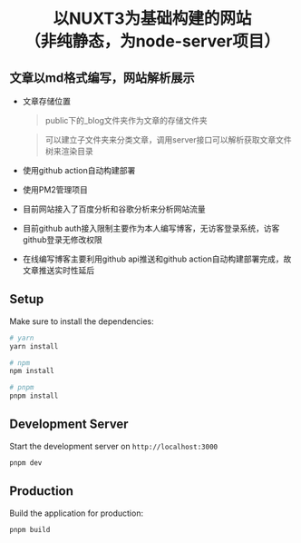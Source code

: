 # <center>以NUXT3为基础构建的网站 <br/>（非纯静态，为node-server项目）</center>

## 文章以md格式编写，网站解析展示

- 文章存储位置

  > public下的\_blog文件夹作为文章的存储文件夹

  > 可以建立子文件夹来分类文章，调用server接口可以解析获取文章文件树来渲染目录

- 使用github action自动构建部署

- 使用PM2管理项目

- 目前网站接入了百度分析和谷歌分析来分析网站流量

- 目前github auth接入限制主要作为本人编写博客，无访客登录系统，访客github登录无修改权限

- 在线编写博客主要利用github api推送和github action自动构建部署完成，故文章推送实时性延后

## Setup

Make sure to install the dependencies:

```bash
# yarn
yarn install

# npm
npm install

# pnpm
pnpm install
```

## Development Server

Start the development server on `http://localhost:3000`

```bash
pnpm dev
```

## Production

Build the application for production:

```bash
pnpm build
```
